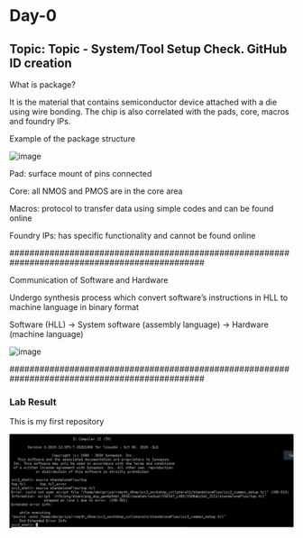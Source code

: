 # Day-0

## Topic: Topic - System/Tool Setup Check. GitHub ID creation

What is package?

It is the material that contains semiconductor device attached with a die using wire bonding. The chip is also correlated with the pads, core, macros and foundry IPs.

Example of the package structure

![image](https://user-images.githubusercontent.com/118953917/203911782-55c10619-7900-404e-9775-ef5f0ba97625.png)

Pad: surface mount of pins connected

Core: all NMOS and PMOS are in the core area

Macros: protocol to transfer data using simple codes and can be found online

Foundry IPs: has specific functionality and cannot be found online

###############################################################################################

Communication of Software and Hardware

Undergo synthesis process which convert software’s instructions in HLL to machine language in binary format

Software (HLL) -> System software (assembly language) -> Hardware (machine language)

![image](https://user-images.githubusercontent.com/118953917/203914970-87aa56d5-4e03-408d-8745-709810468620.png)

###############################################################################################

### Lab Result

This is my first repository

![](day0labs.JPG)

